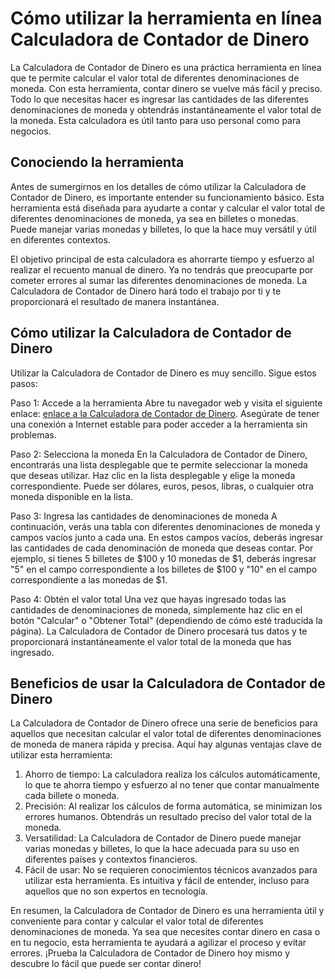 Cómo utilizar la herramienta en línea Calculadora de Contador de Dinero
=======================================================================

La Calculadora de Contador de Dinero es una práctica herramienta en línea que te permite calcular el valor total de diferentes denominaciones de moneda. Con esta herramienta, contar dinero se vuelve más fácil y preciso. Todo lo que necesitas hacer es ingresar las cantidades de las diferentes denominaciones de moneda y obtendrás instantáneamente el valor total de la moneda. Esta calculadora es útil tanto para uso personal como para negocios.

Conociendo la herramienta
-------------------------

Antes de sumergirnos en los detalles de cómo utilizar la Calculadora de Contador de Dinero, es importante entender su funcionamiento básico. Esta herramienta está diseñada para ayudarte a contar y calcular el valor total de diferentes denominaciones de moneda, ya sea en billetes o monedas. Puede manejar varias monedas y billetes, lo que la hace muy versátil y útil en diferentes contextos.

El objetivo principal de esta calculadora es ahorrarte tiempo y esfuerzo al realizar el recuento manual de dinero. Ya no tendrás que preocuparte por cometer errores al sumar las diferentes denominaciones de moneda. La Calculadora de Contador de Dinero hará todo el trabajo por ti y te proporcionará el resultado de manera instantánea.

Cómo utilizar la Calculadora de Contador de Dinero
--------------------------------------------------

Utilizar la Calculadora de Contador de Dinero es muy sencillo. Sigue estos pasos:

Paso 1: Accede a la herramienta Abre tu navegador web y visita el siguiente enlace: [enlace a la Calculadora de Contador de Dinero](https://www.onlinecalculatorsfree.com/es/financial/money-counter-calculator.html). Asegúrate de tener una conexión a Internet estable para poder acceder a la herramienta sin problemas.

Paso 2: Selecciona la moneda En la Calculadora de Contador de Dinero, encontrarás una lista desplegable que te permite seleccionar la moneda que deseas utilizar. Haz clic en la lista desplegable y elige la moneda correspondiente. Puede ser dólares, euros, pesos, libras, o cualquier otra moneda disponible en la lista.

Paso 3: Ingresa las cantidades de denominaciones de moneda A continuación, verás una tabla con diferentes denominaciones de moneda y campos vacíos junto a cada una. En estos campos vacíos, deberás ingresar las cantidades de cada denominación de moneda que deseas contar. Por ejemplo, si tienes 5 billetes de $100 y 10 monedas de $1, deberás ingresar "5" en el campo correspondiente a los billetes de $100 y "10" en el campo correspondiente a las monedas de $1.

Paso 4: Obtén el valor total Una vez que hayas ingresado todas las cantidades de denominaciones de moneda, simplemente haz clic en el botón "Calcular" o "Obtener Total" (dependiendo de cómo esté traducida la página). La Calculadora de Contador de Dinero procesará tus datos y te proporcionará instantáneamente el valor total de la moneda que has ingresado.

Beneficios de usar la Calculadora de Contador de Dinero
-------------------------------------------------------

La Calculadora de Contador de Dinero ofrece una serie de beneficios para aquellos que necesitan calcular el valor total de diferentes denominaciones de moneda de manera rápida y precisa. Aquí hay algunas ventajas clave de utilizar esta herramienta:

1. Ahorro de tiempo: La calculadora realiza los cálculos automáticamente, lo que te ahorra tiempo y esfuerzo al no tener que contar manualmente cada billete o moneda.
2. Precisión: Al realizar los cálculos de forma automática, se minimizan los errores humanos. Obtendrás un resultado preciso del valor total de la moneda.
3. Versatilidad: La Calculadora de Contador de Dinero puede manejar varias monedas y billetes, lo que la hace adecuada para su uso en diferentes países y contextos financieros.
4. Fácil de usar: No se requieren conocimientos técnicos avanzados para utilizar esta herramienta. Es intuitiva y fácil de entender, incluso para aquellos que no son expertos en tecnología.

En resumen, la Calculadora de Contador de Dinero es una herramienta útil y conveniente para contar y calcular el valor total de diferentes denominaciones de moneda. Ya sea que necesites contar dinero en casa o en tu negocio, esta herramienta te ayudará a agilizar el proceso y evitar errores. ¡Prueba la Calculadora de Contador de Dinero hoy mismo y descubre lo fácil que puede ser contar dinero!